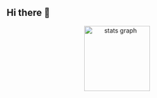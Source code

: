 ## Hi there 👋


<div align="center">
  <img src="https://github-readme-stats.vercel.app/api?username=Sandhya-Nishad&show_icons=true&hide_title=true&count_private=true&hide=prs&theme=radical" height="150" alt="stats graph"/>
</div>
<!--
**Sandhya-Nishad/Sandhya-Nishad** is a ✨ _special_ ✨ repository because its `README.md` (this file) appears on your GitHub profile.

Here are some ideas to get you started:

- 🔭 I’m currently working on ...
- 🌱 I’m currently learning ...
- 👯 I’m looking to collaborate on ...
- 🤔 I’m looking for help with ...
- 💬 Ask me about ...
- 📫 How to reach me: ...
- 😄 Pronouns: ...
- ⚡ Fun fact: ...
-->
